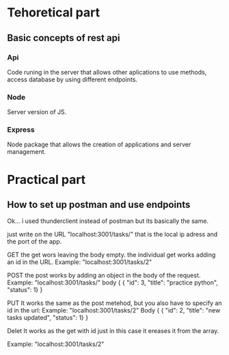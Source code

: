 # Tehoretical part
## Basic concepts of rest api

### Api
Code runing in the server that allows other aplications to use methods, access database by using different endpoints.

### Node
Server version of JS. 

### Express
Node package that allows the creation of applications and server management.

# Practical part
## How to set up postman and use endpoints

Ok... i used thunderclient instead of postman but its basically the same.

just write on the URL "localhost:3001/tasks/" that is the local ip adress and the port of the app.

GET
the get wors leaving the body empty.
the individual get works adding an id in the URL. Example: "localhost:3001/tasks/2"

POST
the post works by adding an object in the body of the request.
Example:  "localhost:3001/tasks/"
body {
    { "id": 3, "title": "practice python", "status": 1}
}
 
PUT
It works the same as the post metehod, but you also have to specify an id in the url:
Example: "localhost:3001/tasks/2"
Body {
     { "id": 2, "title": "new tasks updated", "status": 1}
}

Delet
It works as the get with id just in this case it ereases it from the array.

Example: "localhost:3001/tasks/2"